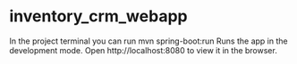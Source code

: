 # inventory_crm_webapp
In the project terminal you can run 
mvn spring-boot:run 
Runs the app in the development mode.
Open http://localhost:8080 to view it in the browser.
